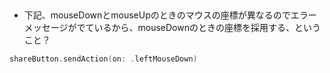 ## 
- 下記、mouseDownとmouseUpのときのマウスの座標が異なるのでエラーメッセージがでているから、mouseDownのときの座標を採用する、ということ？

```swift
shareButton.sendAction(on: .leftMouseDown)
```


